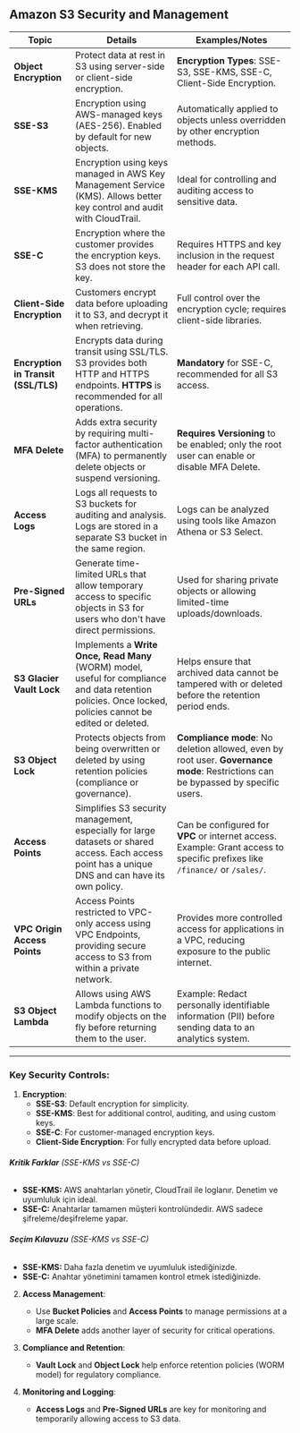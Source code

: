 ## **Amazon S3 Security and Management**

| **Topic**                     | **Details**                                                                                                                                                 | **Examples/Notes**                                                                                      |
|-------------------------------|-------------------------------------------------------------------------------------------------------------------------------------------------------------|---------------------------------------------------------------------------------------------------------|
| **Object Encryption**          | Protect data at rest in S3 using server-side or client-side encryption.                                                                                      | **Encryption Types**: SSE-S3, SSE-KMS, SSE-C, Client-Side Encryption.                                   |
| **SSE-S3**                      | Encryption using AWS-managed keys (AES-256). Enabled by default for new objects.                                                                            | Automatically applied to objects unless overridden by other encryption methods.                          |
| **SSE-KMS**                     | Encryption using keys managed in AWS Key Management Service (KMS). Allows better key control and audit with CloudTrail.                                      | Ideal for controlling and auditing access to sensitive data.                                            |
| **SSE-C**                       | Encryption where the customer provides the encryption keys. S3 does not store the key.                                                                       | Requires HTTPS and key inclusion in the request header for each API call.                               |
| **Client-Side Encryption**     | Customers encrypt data before uploading it to S3, and decrypt it when retrieving.                                                                            | Full control over the encryption cycle; requires client-side libraries.                                 |
| **Encryption in Transit (SSL/TLS)** | Encrypts data during transit using SSL/TLS. S3 provides both HTTP and HTTPS endpoints. **HTTPS** is recommended for all operations.                          | **Mandatory** for SSE-C, recommended for all S3 access.                                                 |
| **MFA Delete**                  | Adds extra security by requiring multi-factor authentication (MFA) to permanently delete objects or suspend versioning.                                       | **Requires Versioning** to be enabled; only the root user can enable or disable MFA Delete.              |
| **Access Logs**                 | Logs all requests to S3 buckets for auditing and analysis. Logs are stored in a separate S3 bucket in the same region.                                        | Logs can be analyzed using tools like Amazon Athena or S3 Select.                                        |
| **Pre-Signed URLs**            | Generate time-limited URLs that allow temporary access to specific objects in S3 for users who don't have direct permissions.                                 | Used for sharing private objects or allowing limited-time uploads/downloads.                             |
| **S3 Glacier Vault Lock**       | Implements a **Write Once, Read Many** (WORM) model, useful for compliance and data retention policies. Once locked, policies cannot be edited or deleted.    | Helps ensure that archived data cannot be tampered with or deleted before the retention period ends.     |
| **S3 Object Lock**             | Protects objects from being overwritten or deleted by using retention policies (compliance or governance).                                                     | **Compliance mode**: No deletion allowed, even by root user. **Governance mode**: Restrictions can be bypassed by specific users. |
| **Access Points**              | Simplifies S3 security management, especially for large datasets or shared access. Each access point has a unique DNS and can have its own policy.              | Can be configured for **VPC** or internet access. Example: Grant access to specific prefixes like `/finance/` or `/sales/`. |
| **VPC Origin Access Points**   | Access Points restricted to VPC-only access using VPC Endpoints, providing secure access to S3 from within a private network.                                 | Provides more controlled access for applications in a VPC, reducing exposure to the public internet.    |
| **S3 Object Lambda**           | Allows using AWS Lambda functions to modify objects on the fly before returning them to the user.                                                             | Example: Redact personally identifiable information (PII) before sending data to an analytics system.   |

---

### **Key Security Controls:**

1. **Encryption**: 
   - **SSE-S3**: Default encryption for simplicity.
   - **SSE-KMS**: Best for additional control, auditing, and using custom keys.
   - **SSE-C**: For customer-managed encryption keys.
   - **Client-Side Encryption**: For fully encrypted data before upload.

###### **Kritik Farklar** (SSE-KMS vs SSE-C)
- **SSE-KMS:** AWS anahtarları yönetir, CloudTrail ile loglanır. Denetim ve uyumluluk için ideal.  
- **SSE-C:** Anahtarlar tamamen müşteri kontrolündedir. AWS sadece şifreleme/deşifreleme yapar.

###### **Seçim Kılavuzu** (SSE-KMS vs SSE-C)
- **SSE-KMS:** Daha fazla denetim ve uyumluluk istediğinizde.  
- **SSE-C:** Anahtar yönetimini tamamen kontrol etmek istediğinizde.

2. **Access Management**: 
   - Use **Bucket Policies** and **Access Points** to manage permissions at a large scale.
   - **MFA Delete** adds another layer of security for critical operations.

3. **Compliance and Retention**: 
   - **Vault Lock** and **Object Lock** help enforce retention policies (WORM model) for regulatory compliance.

4. **Monitoring and Logging**: 
   - **Access Logs** and **Pre-Signed URLs** are key for monitoring and temporarily allowing access to S3 data.
